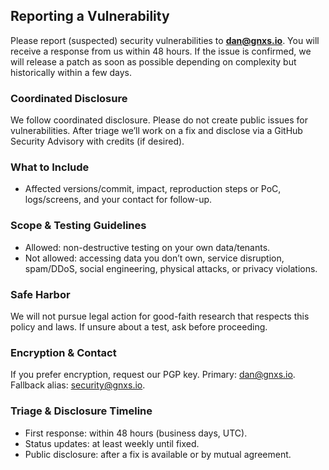 ## Reporting a Vulnerability

Please report (suspected) security vulnerabilities to **[dan@gnxs.io](mailto:dan@gnxs.io)**. You will receive a response from
us within 48 hours. If the issue is confirmed, we will release a patch as soon as possible depending on complexity but historically within a few days.

### Coordinated Disclosure
We follow coordinated disclosure. Please do not create public issues for vulnerabilities. After triage we’ll work on a fix and disclose via a GitHub Security Advisory with credits (if desired).

### What to Include
- Affected versions/commit, impact, reproduction steps or PoC, logs/screens, and your contact for follow-up.

### Scope & Testing Guidelines
- Allowed: non-destructive testing on your own data/tenants.
- Not allowed: accessing data you don’t own, service disruption, spam/DDoS, social engineering, physical attacks, or privacy violations.

### Safe Harbor
We will not pursue legal action for good-faith research that respects this policy and laws. If unsure about a test, ask before proceeding.

### Encryption & Contact
If you prefer encryption, request our PGP key. Primary: dan@gnxs.io. Fallback alias: security@gnxs.io.

### Triage & Disclosure Timeline
- First response: within 48 hours (business days, UTC).
- Status updates: at least weekly until fixed.
- Public disclosure: after a fix is available or by mutual agreement.
